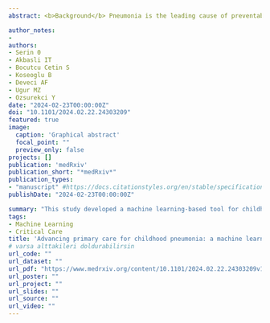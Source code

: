 ```yaml
---
abstract: <b>Background</b> Pneumonia is the leading cause of preventable mortality in children under the age of five. While accurate diagnosis is crucial, effective case management plays a pivotal role in reducing mortality, especially in primary care settings. Despite the accurate and widespread use of computer science in diagnosing pneumonia, prognosis studies remain comparatively scarce. In this context, we have developed a machine learning-based clinical decision support system for childhood pneumonia to enhance prognostic support in case management.<b>Methods</b> This study involved the analysis of data from 437 children diagnosed with pneumonia and admitted to our clinic between 2014 and 2020. Pediatricians classified the raw data set based on candidate features. Prior to the machine learning algorithms' experimental study using Pycaret, the SMOTE-Tomek method was applied to address the challenge of imbalanced datasets. Feature selection was conducted by assessing the SHAP values of the highest-performing algorithm, followed by re-modeling with the most critical clinical features. Hyperparameters were optimized, and ensemble methods were utilized to develop a robust predictive model.<b>Results</b> The optimized models demonstrated a prediction accuracy of 77-88% for pneumonia prognosis. It was observed that over 84% of severity determinations could be accurately made using five clinical features; hypoxia, respiratory distress, age, the Z score of weight for age, and previous antibiotic use before admission.<b>Conclusions</b> The experimental study highlights the potential of contemporary data science techniques, including oversampling, feature selection, and machine learning tools, in predicting the need for critical care in patients. Even with relatively small sample sizes, as in our study, machine learning methods can align with current medical understanding and offer significant insights.<b>Highlights</b>- Pneumonia is responsible for 14% of all deaths in children under five, totaling over 740,000 fatalities in 2019 alone.- Initiatives like WHO and UNICEF’s GAPPD aim to reduce mortality rates by focusing on vaccinations, sanitation, breastfeeding, and tackling pediatric HIV.- Accurate pneumonia diagnosis and timely treatment can lower mortality rates by up to 28%, although diagnosis poses challenges.- The scarcity of essential diagnostic equipment and trained personnel in underdeveloped regions increases mortality rates.- Data science and machine learning present promising avenues for managing pneumonia, especially in LMICs, with an emphasis on prognostic support.

author_notes:
-
authors:
- Serin 0
- Akbasli IT
- Bocutcu Cetin S
- Koseoglu B
- Deveci AF
- Ugur MZ
- Ozsurekci Y
date: "2024-02-23T00:00:00Z"
doi: "10.1101/2024.02.22.24303209"
featured: true
image: 
  caption: 'Graphical abstract'
  focal_point: ""
  preview_only: false
projects: []
publication: 'medRxiv'
publication_short: "*medRxiv*"
publication_types:
- "manuscript" #https://docs.citationstyles.org/en/stable/specification.html#appendix-iii-types
publishDate: "2024-02-23T00:00:00Z"

summary: "This study developed a machine learning-based tool for childhood pneumonia prognosis, analyzing data from 437 cases between 2014 and 2020. Using SMOTE-Tomek for dataset balancing and SHAP values for feature selection, the model achieved 77-88% accuracy in predicting pneumonia outcomes, with critical severity indicators identified. The research underscores the potential of data science and machine learning in enhancing pneumonia case management and prognosis, even with limited sample sizes."
tags: 
- Machine Learning
- Critical Care
title: 'Advancing primary care for childhood pneumonia: a machine learning-based approach to prognosis and case management'
# varsa alttakileri doldurabilirsin
url_code: ""
url_dataset: ""
url_pdf: "https://www.medrxiv.org/content/10.1101/2024.02.22.24303209v1.full.pdf+html"
url_poster: ""
url_project: ""
url_slides: ""
url_source: ""
url_video: ""
---
```




